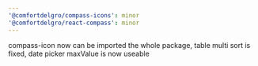 ```yaml
---
'@comfortdelgro/compass-icons': minor
'@comfortdelgro/react-compass': minor
---
```


compass-icon now can be imported the whole package, table multi sort is fixed, date picker maxValue is now useable

